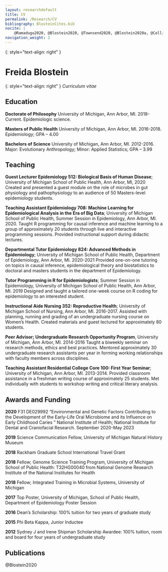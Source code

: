 ```yaml
---
layout: researchdefault
title: CV
permalink: /Research/CV
bibliography: BlosteinCites.bib
nocite: |
	@Ramadugu2020, @Blostein2020, @Townsend2020, @Blostein2020a, @Collingwood2020, @Manohar2020, @Blostein2017, @Blostein2017a
navigation_weight: 2
---
```

{: style="text-align: right" }
# Freida Blostein 
{: style="text-align: right" }
*Curriculum vitae*

## Education
**Doctorate of Philosophy** University of Michigan, Ann Arbor, MI. 2018-Current. Epidemiologic science.


**Masters of Public Health** University of Michigan, Ann Arbor, MI. 2016-2018. Epidemiology; GPA – 4.00


**Bachelors of Science** University of Michigan, Ann Arbor, MI. 2012-2016. Major: Evolutionary Anthropology; Minor: Applied Statistics; GPA – 3.99

## Teaching

**Guest Lecturer Epidemiology 512: Biological Basis of Human Disease**; University of Michigan School of Public Health, Ann Arbor, MI, 2020
Created and presented a guest module on the role of microbes in gut physiology and pathophysiology to an audience of 50 Masters-level epidemiology students.


**Teaching Assistant Epidemiology 708: Machine Learning for Epidemiological Analysis in the Era of Big Data**; University of Michigan School of Public Health, Summer Session in Epidemiology, Ann Arbor, MI. 2020.
Taught R programming for causal inference and machine learning to a group of 
approximately 20 students through live and interactive programming sessions. Provided instructional support during didactic lectures. 


**Departmental Tutor Epidemiology 824: Advanced Methods in Epidemiology**; University of Michigan School of Public Health, Department of Epidemiology, Ann Arbor, MI. 2020-2021
Provided one-on-one tutoring on topics in causal inference, epidemiological theory and biostatistics to doctoral and masters students in the department of Epidemiology. 


**Tutor Programming in R for Epidemiologists**; Summer Session in Epidemiology, University of Michigan School of Public Health, Ann Arbor, MI. 2019
Designed and taught a tailored one-week course on R coding for epidemiology to an interested student. 


**Instructional Aide Nursing 352: Reproductive Health**; University of Michigan School of Nursing, Ann Arbor, MI. 2016-2017. 
Assisted with planning, running and grading of an undergraduate nursing course on Women’s Health. Created materials and guest lectured for approximately 80 students. 


**Peer Advisor; Undergraduate Research Opportunity Program**, University of Michigan, Ann Arbor, MI. 2014-2016 
Taught a biweekly seminar on research methods, ethics and best practices. Mentored approximately 30 undergraduate research assistants per year in forming working relationships with faculty members across disciplines. 

**Teaching Assistant Residential College Core 100: First Year Seminar**; University of Michigan, Ann Arbor, MI. 2013-2014. 
Provided classroom assistance in a freshman writing course of approximately 25 students. Met individually with students to workshop writing and critical literary analysis. 

## Awards and Funding 
**2020** F31 DE029992 “Environmental and Genetic Factors Contributing to the Development of the Early-Life Oral Microbiome and its Influence on Early Childhood Caries ” National Institute of Health; National Institute for Dental and Craniofacial Research. September 2020-May 2023

**2019** Science Communication Fellow, University of Michigan Natural History Museum

**2018** Rackham Graduate School International Travel Grant

**2018** Fellow; Genome Science Training Program, University of Michigan School of Public Health: T32HG00040 from National Genome Research Institute of the National Institutes 	  for Health 

**2018** Fellow; Integrated Training in Microbial Systems, University of Michigan

**2017** Top Poster, University of Michigan, School of Public Health, Department of Epidemiology Poster Session 
      
**2016** Dean’s Scholarship: 100% tuition for two years of graduate study 

**2015** Phi Beta Kappa, Junior Inductee 

**2012** Sydney J and Irene Shipman Scholarship Awardee: 100% tuition, room and board for four years of undergraduate study 

## Publications
@Blostein2020
	   
